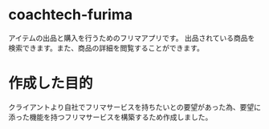 # coachtech-furima
アイテムの出品と購入を行うためのフリマアプリです。
出品されている商品を検索できます。また、商品の詳細を閲覧することができます。

# 作成した目的
クライアントより自社でフリマサービスを持ちたいとの要望があった為、要望に添った機能を持つフリマサービスを構築するため作成しました。

